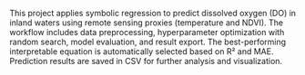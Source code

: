 This project applies symbolic regression to predict dissolved oxygen (DO) in inland waters using remote sensing proxies (temperature and NDVI). The workflow includes data preprocessing, hyperparameter optimization with random search, model evaluation, and result export. The best-performing interpretable equation is automatically selected based on R² and MAE. Prediction results are saved in CSV for further analysis and visualization.
